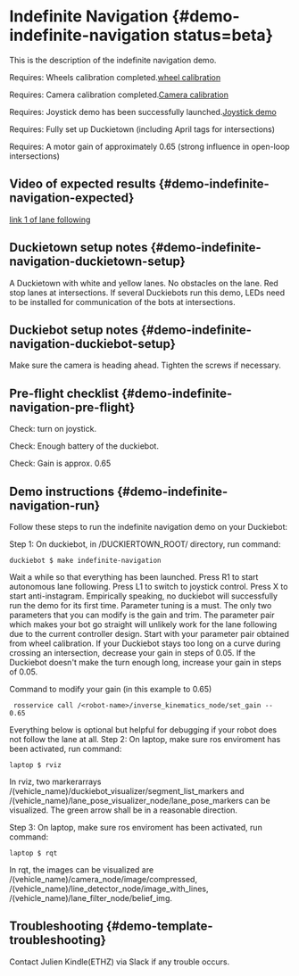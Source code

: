 # Indefinite Navigation {#demo-indefinite-navigation status=beta}

This is the description of the indefinite navigation demo.

<div class='requirements' markdown="1">

Requires: Wheels calibration completed.[wheel calibration](#wheel-calibration)

Requires: Camera calibration completed.[Camera calibration](#camera-calib)

Requires: Joystick demo has been successfully launched.[Joystick demo](#rc-control)

Requires: Fully set up Duckietown (including April tags for intersections)

Requires: A motor gain of approximately 0.65 (strong influence in open-loop intersections)
</div>

## Video of expected results {#demo-indefinite-navigation-expected}

[link 1 of lane following](https://photos.google.com/share/AF1QipMEwYvBW5hl3_l4M0f9on3RSKJmYftbWxo0nSyW7EMTBWs7iXRc_fHEc5mouSMSxA/photo/AF1QipPOmXr0yu__d_J0Wefp1Gm6sNTtptUk57FvS6Fo?key=M1ZWc2k0Nnl4ckFjd3dwRmV0WmdMSzFWU0xmOXh3)

## Duckietown setup notes {#demo-indefinite-navigation-duckietown-setup}

A Duckietown with white and yellow lanes. No obstacles on the lane. Red stop lanes at intersections. If several Duckiebots run this demo, LEDs need to be installed for communication of the bots at intersections.

## Duckiebot setup notes {#demo-indefinite-navigation-duckiebot-setup}

Make sure the camera is heading ahead. Tighten the screws if necessary. 

## Pre-flight checklist {#demo-indefinite-navigation-pre-flight}

Check: turn on joystick. 

Check: Enough battery of the duckiebot. 

Check: Gain is approx. 0.65

## Demo instructions {#demo-indefinite-navigation-run}

Follow these steps to run the indefinite navigation demo on your Duckiebot:

Step 1: On duckiebot, in /DUCKIERTOWN_ROOT/ directory, run command:

    duckiebot $ make indefinite-navigation
    
Wait a while so that everything has been launched. Press R1 to start autonomous lane following. Press L1 to switch to joystick control. Press X to start anti-instagram. 
Empirically speaking, no duckiebot will successfully run the demo for its first time. Parameter tuning is a must. The only two parameters that you can modify is the gain and trim. The parameter pair which makes your bot go straight will unlikely work for the lane following due to the current controller design. Start with your parameter pair obtained from wheel calibration. If your Duckiebot stays too long on a curve during crossing an intersection, decrease your gain in steps of 0.05. If the Duckiebot doesn't make the turn enough long, increase your gain in steps of 0.05. 

Command to modify your gain (in this example to 0.65)

     rosservice call /<robot-name>/inverse_kinematics_node/set_gain -- 0.65
     
Everything below is optional but helpful for debugging if your robot does not follow the lane at all.
Step 2: On laptop, make sure ros enviroment has been activated, run command:

    laptop $ rviz

In rviz, two markerarrays /(vehicle_name)/duckiebot_visualizer/segment_list_markers and /(vehicle_name)/lane_pose_visualizer_node/lane_pose_markers can be visualized. The green arrow shall be in a reasonable direction. 

Step 3: On laptop, make sure ros enviroment has been activated, run command:

    laptop $ rqt
    
In rqt, the images can be visualized are /(vehicle_name)/camera_node/image/compressed, /(vehicle_name)/line_detector_node/image_with_lines, /(vehicle_name)/lane_filter_node/belief_img.


## Troubleshooting {#demo-template-troubleshooting}

Contact Julien Kindle(ETHZ) via Slack if any trouble occurs. 


